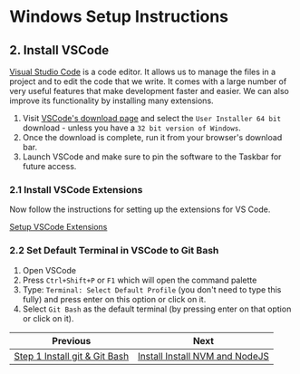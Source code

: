# Windows Setup Instructions

## 2. Install VSCode

[Visual Studio Code](https://code.visualstudio.com) is a code editor. It allows us to manage the files in a project and to edit the code that we write. It comes with a large number of very useful features that make development faster and easier. We can also improve its functionality by installing many extensions.

1. Visit [VSCode's download page](https://code.visualstudio.com/download) and select the `User Installer 64 bit` download - unless you have a `32 bit version of Windows`.
2. Once the download is complete, run it from your browser's download bar.
3. Launch VSCode and make sure to pin the software to the Taskbar for future access.

### 2.1 Install VSCode Extensions

Now follow the instructions for setting up the extensions for VS Code.

[Setup VSCode Extensions](vscode-setup-instructions.md)

### 2.2 Set Default Terminal in VSCode to Git Bash

1. Open VSCode
2. Press `Ctrl+Shift+P` or `F1` which will open the command palette
3. Type: `Terminal: Select Default Profile` (you don't need to type this fully) and press enter on this option or click on it.
4. Select `Git Bash` as the default terminal (by pressing enter on that option or click on it).

| Previous | Next |
| ----- | ---------- |
| [Step 1 Install git & Git Bash](windows-setup-instructions-step-1) | [Install Install NVM and NodeJS](windows-setup-instructions-step-3) |
